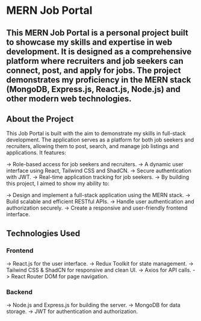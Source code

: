 # MERN Job Portal

## This MERN Job Portal is a personal project built to showcase my skills and expertise in web development. It is designed as a comprehensive platform where recruiters and job seekers can connect, post, and apply for jobs. The project demonstrates my proficiency in the MERN stack (MongoDB, Express.js, React.js, Node.js) and other modern web technologies.

## About the Project
This Job Portal is built with the aim to demonstrate my skills in full-stack development. The application serves as a platform for both job seekers and recruiters, allowing them to post, search, and manage job listings and applications. It features:

   -> Role-based access for job seekers and recruiters.
   -> A dynamic user interface using React, Tailwind CSS and ShadCN.
   -> Secure authentication with JWT.
   -> Real-time application tracking for job seekers.
   -> By building this project, I aimed to show my ability to:
    
   -> Design and implement a full-stack application using the MERN stack.
   -> Build scalable and efficient RESTful APIs.
   -> Handle user authentication and authorization securely.
   -> Create a responsive and user-friendly frontend interface.

## Technologies Used
  
 ### Frontend
  -> React.js for the user interface.
  -> Redux Toolkit for state management.
  -> Tailwind CSS & ShadCN for responsive and clean UI.
  -> Axios for API calls.
  -> React Router DOM for page navigation.
  
 ### Backend
  -> Node.js and Express.js for building the server.
  -> MongoDB for data storage.
  -> JWT for authentication and authorization.
